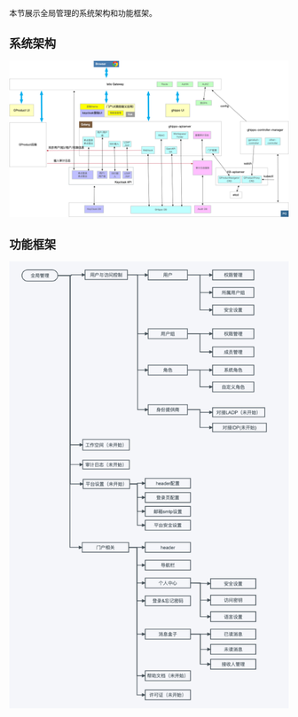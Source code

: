 本节展示全局管理的系统架构和功能框架。

## 系统架构

![系统架构图](../images/architecture.png)

## 功能框架

![功能框架](../images/framework.png)